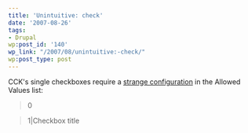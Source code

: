 ```yaml
---
title: 'Unintuitive: check'
date: '2007-08-26'
tags:
- Drupal
wp:post_id: '140'
wp_link: "/2007/08/unintuitive:-check/"
wp:post_type: post
---
```


CCK's single checkboxes require a [strange configuration](http://drupal.org/node/120377) in the Allowed Values list:

>

> 0

> 1|Checkbox title

>
